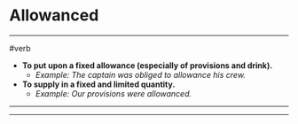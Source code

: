 # Allowanced
---
#verb
- **To put upon a fixed allowance (especially of provisions and drink).**
	- _Example: The captain was obliged to allowance his crew._
- **To supply in a fixed and limited quantity.**
	- _Example: Our provisions were allowanced._
---
---
